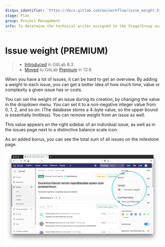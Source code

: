 ```yaml
---
disqus_identifier: 'https://docs.gitlab.com/ee/workflow/issue_weight.html'
stage: Plan
group: Project Management
info: To determine the technical writer assigned to the Stage/Group associated with this page, see https://about.gitlab.com/handbook/engineering/ux/technical-writing/#assignments
---
```


# Issue weight **(PREMIUM)**

> - [Introduced](https://gitlab.com/gitlab-org/gitlab/-/merge_requests/76) in GitLab 8.3.
> - [Moved](https://about.gitlab.com/blog/2021/01/26/new-gitlab-product-subscription-model/) to GitLab [Premium](https://about.gitlab.com/pricing/) in 13.9.

When you have a lot of issues, it can be hard to get an overview.
By adding a weight to each issue, you can get a better idea of how much time,
value or complexity a given issue has or costs.

You can set the weight of an issue during its creation, by changing the
value in the dropdown menu. You can set it to a non-negative integer
value from 0, 1, 2, and so on. (The database stores a 4-byte value, so the
upper bound is essentially limitless).
You can remove weight from an issue
as well.

This value appears on the right sidebar of an individual issue, as well as
in the issues page next to a distinctive balance scale icon.

As an added bonus, you can see the total sum of all issues on the milestone page.

![issue page](img/issue_weight.png)
